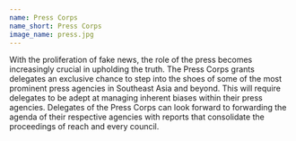 ```yaml
---
name: Press Corps
name_short: Press Corps
image_name: press.jpg
---
```


With the proliferation of fake news, the role of the press becomes 
increasingly crucial in upholding the truth. The Press Corps grants 
delegates an exclusive chance to step into the shoes of some of the most 
prominent press agencies in Southeast Asia and beyond. This will require 
delegates to be adept at managing inherent biases within their press agencies. 
Delegates of the Press Corps can look forward to forwarding the agenda of 
their respective agencies with reports that consolidate the proceedings of 
reach and every council.
